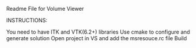 Readme File for Volume Viewer


INSTRUCTIONS:

You need to have ITK and VTK(6.2+) libraries
Use cmake to configure and generate solution
Open project in VS and add the msresouce.rc file 
Build

